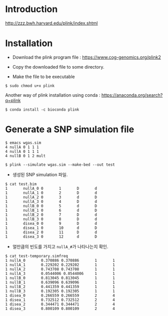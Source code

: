 # Introduction

<http://zzz.bwh.harvard.edu/plink/index.shtml>

# Installation

- Download the plink program file : <a href="https://www.cog-genomics.org/plink2" target="_blank"> https://www.cog-genomics.org/plink2 </a>

- Copy the downloaded file to some directory.

- Make the file to be executable
```
$ sudo chmod u+x plink
```

Another way of plink installation using conda : <a href="https://anaconda.org/search?q=plink" target="_blank"> https://anaconda.org/search?q=plink </a>
```
$ conda install -c bioconda plink
```

# Generate a SNP simulation file
```
$ emacs wgas.sim
4 nullA 0 1 1 1
4 nullA 0 1 1 1
4 nullB 0 1 2 mult
```
```
$ plink --simulate wgas.sim --make-bed --out test
```

- 생성된 SNP simulation 파일.
```
$ cat test.bim
1       nullA_0 0       1       D       d
1       nullA_1 0       2       D       d
1       nullA_2 0       3       d       D
1       nullA_3 0       4       D       d
1       nullB_0 0       5       d       D
1       nullB_1 0       6       d       D
1       nullB_2 0       7       D       d
1       nullB_3 0       8       D       d
1       disea_0 0       9       D       d
1       disea_1 0       10      d       D
1       disea_2 0       11      D       d
1       disea_3 0       12      d       D
```

- 얼만큼의 빈도를 가지고 `nullA_#`가 나타나는지 확인.
```
$ cat test-temporary.simfreq
1 nullA_0       0.370886 0.370886       1       1
1 nullA_1       0.229202 0.229202       1       1
1 nullA_2       0.743708 0.743708       1       1
1 nullA_3       0.0544006 0.0544006     1       1
1 nullB_0       0.813045 0.813045       1       1
1 nullB_1       0.639096 0.639096       1       1
1 nullB_2       0.441359 0.441359       1       1
1 nullB_3       0.192305 0.192305       1       1
1 disea_0       0.266559 0.266559       2       4
1 disea_1       0.732512 0.732512       2       4
1 disea_2       0.344471 0.344471       2       4
1 disea_3       0.800109 0.800109       2       4
```

